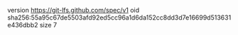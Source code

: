 version https://git-lfs.github.com/spec/v1
oid sha256:55a95c67de5503afd92ed5cc96a1d6da152cc8dd3d7e16699d513631e436dbb2
size 7
